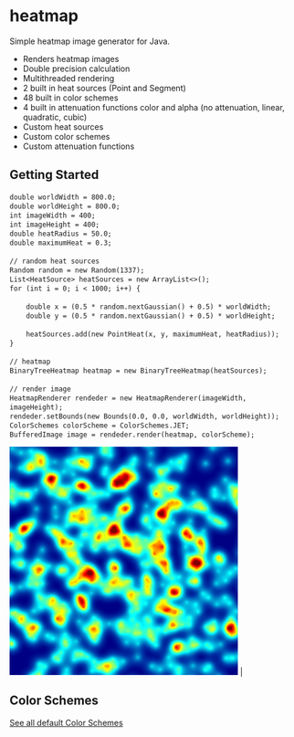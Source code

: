 # heatmap
Simple heatmap image generator for Java.

* Renders heatmap images
* Double precision calculation
* Multithreaded rendering
* 2 built in heat sources (Point and Segment)
* 48 built in color schemes
* 4 built in attenuation functions color and alpha (no attenuation, linear, quadratic, cubic)
* Custom heat sources
* Custom color schemes
* Custom attenuation functions

## Getting Started

```
double worldWidth = 800.0;
double worldHeight = 800.0;
int imageWidth = 400;
int imageHeight = 400;
double heatRadius = 50.0;
double maximumHeat = 0.3;

// random heat sources
Random random = new Random(1337);
List<HeatSource> heatSources = new ArrayList<>();
for (int i = 0; i < 1000; i++) {

	double x = (0.5 * random.nextGaussian() + 0.5) * worldWidth;
	double y = (0.5 * random.nextGaussian() + 0.5) * worldHeight;

	heatSources.add(new PointHeat(x, y, maximumHeat, heatRadius));
}

// heatmap
BinaryTreeHeatmap heatmap = new BinaryTreeHeatmap(heatSources);

// render image
HeatmapRenderer rendeder = new HeatmapRenderer(imageWidth, imageHeight);
rendeder.setBounds(new Bounds(0.0, 0.0, worldWidth, worldHeight));
ColorSchemes colorScheme = ColorSchemes.JET;
BufferedImage image = rendeder.render(heatmap, colorScheme);
```

![CUBEHELIX](images/getting-started.png) |

## Color Schemes

[See all default Color Schemes](ColorSchemes.md)



